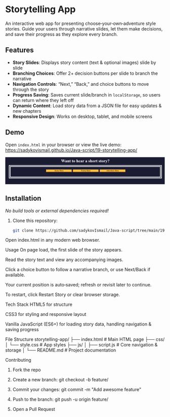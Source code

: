 # Storytelling App

An interactive web app for presenting choose‐your‐own‐adventure style stories. Guide your users through narrative slides, let them make decisions, and save their progress as they explore every branch.

## Features

- **Story Slides**: Displays story content (text & optional images) slide by slide  
- **Branching Choices**: Offer 2+ decision buttons per slide to branch the narrative  
- **Navigation Controls**: “Next,” “Back,” and choice buttons to move through the story  
- **Progress Saving**: Saves current slide/branch in `localStorage`, so users can return where they left off  
- **Dynamic Content**: Load story data from a JSON file for easy updates & new chapters  
- **Responsive Design**: Works on desktop, tablet, and mobile screens  

## Demo

Open `index.html` in your browser or view the live demo:  
<https://sadykovismail.github.io/Java-script/19-storytelling-app/>

![Screenshot of the Storytelling App](./screenshot.png)

## Installation

_No build tools or external dependencies required!_

1. Clone this repository:  
   ```bash
   git clone https://github.com/sadykovIsmail/Java-script/tree/main/19-storytelling-app
Open index.html in any modern web browser.

Usage
On page load, the first slide of the story appears.

Read the story text and view any accompanying images.

Click a choice button to follow a narrative branch, or use Next/Back if available.

Your current position is auto‐saved; refresh or revisit later to continue.

To restart, click Restart Story or clear browser storage.

Tech Stack
HTML5 for structure

CSS3 for styling and responsive layout

Vanilla JavaScript (ES6+) for loading story data, handling navigation & saving progress

File Structure
storytelling-app/
├── index.html             # Main HTML page
├── css/
│   └── style.css         # App styles
├── js/
│   ├── script.js             # Core navigation & storage 
│
└── README.md              # Project documentation

Contributing
1) Fork the repo

2) Create a new branch:
git checkout -b feature/<your-branch-name>

3) Commit your changes:
git commit -m "Add awesome feature"

4) Push to the branch:
git push -u origin feature/<your-branch-name>

5) Open a Pull Request